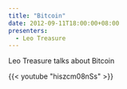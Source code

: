 ```yaml
---
title: "Bitcoin"
date: 2012-09-11T18:00:00+08:00
presenters:
  - Leo Treasure
---
```


Leo Treasure talks about Bitcoin
<!--more-->

{{< youtube "hiszcm08nSs" >}}
